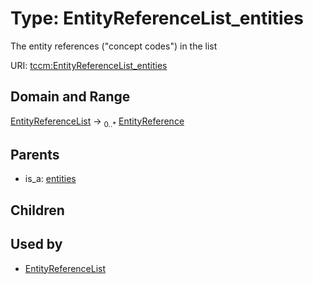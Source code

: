 
# Type: EntityReferenceList_entities


The entity references ("concept codes") in the list

URI: [tccm:EntityReferenceList_entities](https://hotecosystem.org/tccm/EntityReferenceList_entities)


## Domain and Range

[EntityReferenceList](EntityReferenceList.md) ->  <sub>0..*</sub> [EntityReference](EntityReference.md)

## Parents

 *  is_a: [entities](entities.md)

## Children


## Used by

 * [EntityReferenceList](EntityReferenceList.md)
